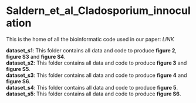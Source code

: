 # Saldern_et_al_Cladosporium_innoculation
This is the home of all the bioinformatic code used in our paper: *LINK*

**dataset_s1**: This folder contains all data and code to produce **figure 2**, **figure S3** and **figure S4**.  
**dataset_s2**: This folder contains all data and code to produce **figure 3** and **figure S5**.  
**dataset_s3**: This folder contains all data and code to produce **figure 4** and **figure S6**.  
**dataset_s4**: This folder contains all data and code to produce **figure 5**.  
**dataset_s5**: This folder contains all data and code to produce **figure S6**.  